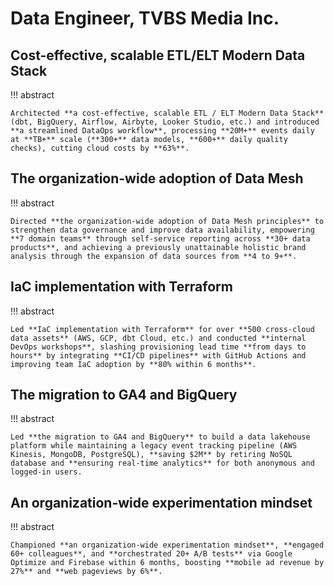 # Data Engineer, TVBS Media Inc.

## Cost-effective, scalable ETL/ELT Modern Data Stack

!!! abstract

    Architected **a cost-effective, scalable ETL / ELT Modern Data Stack** (dbt, BigQuery, Airflow, Airbyte, Looker Studio, etc.) and introduced **a streamlined DataOps workflow**, processing **20M+** events daily at **TB+** scale (**300+** data models, **600+** daily quality checks), cutting cloud costs by **63%**.


## The organization-wide adoption of Data Mesh

!!! abstract

    Directed **the organization-wide adoption of Data Mesh principles** to strengthen data governance and improve data availability, empowering **7 domain teams** through self-service reporting across **30+ data products**, and achieving a previously unattainable holistic brand analysis through the expansion of data sources from **4 to 9+**.


## IaC implementation with Terraform

!!! abstract

    Led **IaC implementation with Terraform** for over **500 cross-cloud data assets** (AWS, GCP, dbt Cloud, etc.) and conducted **internal DevOps workshops**, slashing provisioning lead time **from days to hours** by integrating **CI/CD pipelines** with GitHub Actions and improving team IaC adoption by **80% within 6 months**.


## The migration to GA4 and BigQuery

!!! abstract

    Led **the migration to GA4 and BigQuery** to build a data lakehouse platform while maintaining a legacy event tracking pipeline (AWS Kinesis, MongoDB, PostgreSQL), **saving $2M** by retiring NoSQL database and **ensuring real-time analytics** for both anonymous and logged-in users.


## An organization-wide experimentation mindset

!!! abstract

    Championed **an organization-wide experimentation mindset**, **engaged 60+ colleagues**, and **orchestrated 20+ A/B tests** via Google Optimize and Firebase within 6 months, boosting **mobile ad revenue by 27%** and **web pageviews by 6%**.